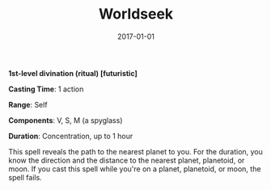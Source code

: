﻿---
layout: post
title:  "Worldseek"
date:   2017-01-01
source: From the Arcane Archive
tags: [bard, channeler, cleric, druid, paladin, ranger, shugenja, sorcerer, warlock, witch, wizard, level1, divination, hb, fut]
---

**1st-level divination (ritual) [futuristic]**

**Casting Time**: 1 action

**Range**: Self

**Components**: V, S, M (a spyglass)

**Duration**: Concentration, up to 1 hour

This spell reveals the path to the nearest planet to you. For the duration, you know the direction and the distance to the nearest planet, planetoid, or moon. If you cast this spell while you're on a planet, planetoid, or moon, the spell fails.

